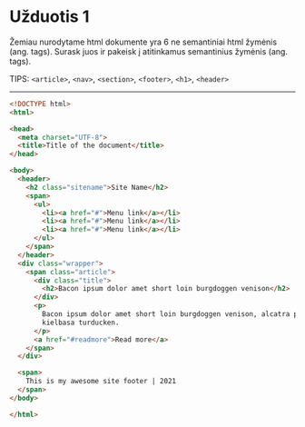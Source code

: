 # Užduotis 1

Žemiau nurodytame html dokumente yra 6 ne semantiniai html žymėnis (ang. tags). Surask juos ir pakeisk į atitinkamus semantinius žymėnis (ang. tags).

TIPS: `<article>`, `<nav>`, `<section>`, `<footer>`, `<h1>`, `<header>`

---

```html
<!DOCTYPE html>
<html>

<head>
  <meta charset="UTF-8">
  <title>Title of the document</title>
</head>

<body>
  <header>
    <h2 class="sitename">Site Name</h2>
    <span>
      <ul>
        <li><a href="#">Menu link</a></li>
        <li><a href="#">Menu link</a></li>
        <li><a href="#">Menu link</a></li>
      </ul>
    </span>
  </header>
  <div class="wrapper">
    <span class="article">
      <div class="title">
        <h2>Bacon ipsum dolor amet short loin burgdoggen venison</h2>
      </div>
      <p>
        Bacon ipsum dolor amet short loin burgdoggen venison, alcatra pork belly bacon sausage. Burgdoggen swine
        kielbasa turducken.
      </p>
      <a href="#readmore">Read more</a>
    </span>
  </div>

  <span>
    This is my awesome site footer | 2021
  </span>
</body>

</html>
```